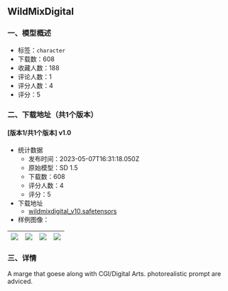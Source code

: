 ## WildMixDigital
### 一、模型概述

- 标签：`character`
- 下载数：608
- 收藏人数：188
- 评论人数：1
- 评分人数：4
- 评分：5

### 二、下载地址（共1个版本）

#### [版本1/共1个版本] v1.0

- 统计数据
  - 发布时间：2023-05-07T16:31:18.050Z
  - 原始模型：SD 1.5
  - 下载数：608
  - 评分人数：4
  - 评分：5
- 下载地址
  - [wildmixdigital_v10.safetensors](https://civitai.com/api/download/models/64897)
- 样例图像：

| <img src="https://image.civitai.com/xG1nkqKTMzGDvpLrqFT7WA/28c4794b-1e7b-4861-9b55-0ac66de4f2e3/width=450/718942.jpeg" /> | <img src="https://image.civitai.com/xG1nkqKTMzGDvpLrqFT7WA/74d854f0-2f37-4a7f-9a6a-d3f5f0b0d9bd/width=450/718732.jpeg" /> | <img src="https://image.civitai.com/xG1nkqKTMzGDvpLrqFT7WA/446c62c6-42e8-4ba1-ad8c-f1d7f3f52409/width=450/718902.jpeg" /> | <img src="https://image.civitai.com/xG1nkqKTMzGDvpLrqFT7WA/32722282-74b6-4aac-9190-60038c69b11e/width=450/718726.jpeg" /> |
| ---- | ---- | ---- | ---- |


### 三、详情
<p>A marge that goese along with CGI/Digital Arts. photorealistic prompt are adviced.</p>